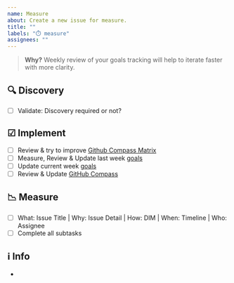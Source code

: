 ```yaml
---
name: Measure
about: Create a new issue for measure.
title: ""
labels: "⏱️ measure"
assignees: ""
---
```


<!-- Measure Template- What: Issue Title | Why: Issue Detail | How: DIM | When: Timeline | Who: Assignee -->

> **Why?**
> Weekly review of your goals tracking will help to iterate faster with more clarity.

## 🔍 Discovery

- [ ] Validate: Discovery required or not?

## ☑ Implement

- [ ] Review & try to improve [Github Compass Matrix](https://github.com/orgs/codecycletech/projects/14/insights)
- [ ] Measure, Review & Update last week [goals](https://github.com/orgs/codecycletech/projects/14/views/25)
- [ ] Update current week [goals](https://github.com/orgs/codecycletech/projects/14/views/25)
- [ ] Review & Update [GitHub Compass](https://github.com/orgs/codecycletech/projects/14/views/25)

## 📉 Measure

- [ ] What: Issue Title | Why: Issue Detail | How: DIM | When: Timeline | Who: Assignee
- [ ] Complete all subtasks

## ℹ️ Info

-

<!--
> **Note**
Write it
> **Warning**
> Mind it
-->
